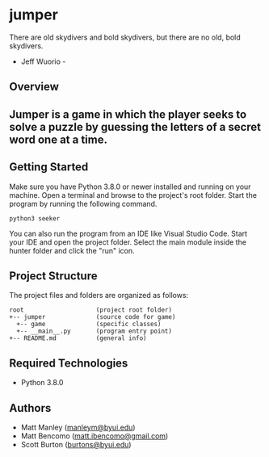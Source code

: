 # jumper
There are old skydivers and bold skydivers,
but there are no old, bold skydivers.

- Jeff Wuorio -

## Overview
Jumper is a game in which the player seeks 
to solve a puzzle by guessing the letters 
of a secret word one at a time.
---
## Getting Started
Make sure you have Python 3.8.0 or newer installed and running on your machine. Open a terminal and browse to the project's root folder. Start the program by running the following command.
```
python3 seeker 
```
You can also run the program from an IDE like Visual Studio Code. Start your IDE and open the project folder. Select the main module inside the hunter folder and click the "run" icon.

## Project Structure
The project files and folders are organized as follows:
```
root                    (project root folder)
+-- jumper              (source code for game)
  +-- game              (specific classes)
  +-- __main__.py       (program entry point)
+-- README.md           (general info)
```

## Required Technologies
* Python 3.8.0

## Authors
* Matt Manley (manleym@byui.edu)
* Matt Bencomo (matt.ibencomo@gmail.com)
* Scott Burton (burtons@byui.edu)

